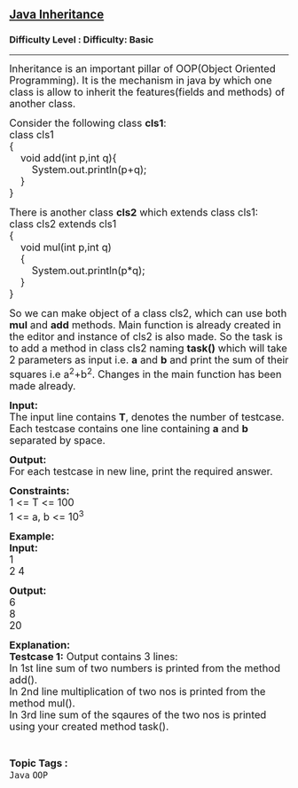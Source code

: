 <h2><a href="https://www.geeksforgeeks.org/problems/java-inheritance/1?page=1&category=Java&difficulty=Basic&status=unsolved&sortBy=submissions">Java Inheritance</a></h2><h3>Difficulty Level : Difficulty: Basic</h3><hr><div class="problems_problem_content__Xm_eO"><p><span style="font-size:18px">Inheritance is an important pillar of OOP(Object Oriented Programming). It is the mechanism in java by which one class is allow to inherit the features(fields and methods) of another class.</span></p>

<p><span style="font-size:18px">Consider the following class <strong>cls1</strong>:</span><br>
<span style="font-size:18px">class cls1<br>
{</span><br>
<span style="font-size:18px">&nbsp;&nbsp;&nbsp; void add(int p,int q){<br>
&nbsp;&nbsp;&nbsp;&nbsp;&nbsp;&nbsp;&nbsp; System.out.println(p+q);<br>
&nbsp;&nbsp;&nbsp; }<br>
}</span></p>

<p><span style="font-size:18px">There is another class <strong>cls2</strong> which extends class cls1:<br>
class cls2 extends cls1<br>
{<br>
&nbsp;&nbsp;&nbsp; void mul(int p,int q)<br>
&nbsp;&nbsp;&nbsp; {<br>
&nbsp;&nbsp;&nbsp;&nbsp;&nbsp;&nbsp;&nbsp; System.out.println(p*q);<br>
&nbsp;&nbsp;&nbsp; }<br>
}</span></p>

<p><span style="font-size:18px">So we can make object of a class cls2, which can use both <strong>mul</strong> and <strong>add</strong> methods. Main function is already created in the editor and instance of cls2 is also made.</span><span style="font-size:18px"> So the task is to add a method in class cls2 naming <strong>task()</strong> which will take 2 parameters as input i.e. <strong>a</strong> and <strong>b</strong> and print the sum of their squares i.e a<sup>2</sup>+b<sup>2</sup>. Changes in the main function has been made already.</span></p>

<p><span style="font-size:18px"><strong>Input:</strong><br>
The input line contains <strong>T</strong>, denotes the number of testcase. Each testcase contains one line containing <strong>a</strong> and <strong>b</strong> separated by space.</span></p>

<p><span style="font-size:18px"><strong>Output:</strong><br>
For each testcase in new line, print the required answer.</span></p>

<p><span style="font-size:18px"><strong>Constraints:</strong><br>
1 &lt;= T &lt;= 100<br>
1 &lt;= a, b &lt;= 10<sup>3</sup></span></p>

<p><span style="font-size:18px"><strong>Example:<br>
Input:</strong></span><br>
<span style="font-size:18px">1<br>
2 4</span></p>

<p><strong><span style="font-size:18px">Output:</span></strong><br>
<span style="font-size:18px">6<br>
8<br>
20</span></p>

<p><span style="font-size:18px"><strong>Explanation:</strong><br>
<strong>Testcase 1:</strong> Output contains 3 lines:<br>
In 1st line sum of two numbers is printed from the method add().<br>
In 2nd line multiplication of two nos is printed from the method mul().<br>
In 3rd line sum of the sqaures of the two nos is printed using your created method task().</span></p>
</div><br><p><span style=font-size:18px><strong>Topic Tags : </strong><br><code>Java</code>&nbsp;<code>OOP</code>&nbsp;